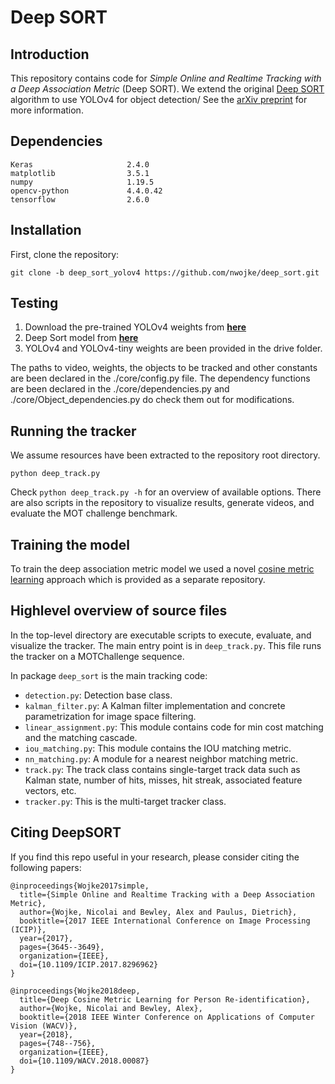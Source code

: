# Deep SORT

## Introduction

This repository contains code for *Simple Online and Realtime Tracking with a Deep Association Metric* (Deep SORT).
We extend the original [Deep SORT](https://github.com/nwojke/deep_sort) algorithm to use YOLOv4 for object detection/
See the [arXiv preprint](https://arxiv.org/abs/1703.07402) for more information.

## Dependencies

```
Keras                     2.4.0
matplotlib                3.5.1 
numpy                     1.19.5
opencv-python             4.4.0.42 
tensorflow                2.6.0 
```
## Installation

First, clone the repository:
```
git clone -b deep_sort_yolov4 https://github.com/nwojke/deep_sort.git
```


## Testing

1. Download the pre-trained YOLOv4 weights from **[here](https://github.com/Mohit-robo/Deep_Learning/tree/main/Deep_sort/data/vehicle-detector)**
2. Deep Sort model from **[here](https://github.com/Mohit-robo/Deep_Learning/tree/main/Deep_sort/model_data)**
3. YOLOv4 and YOLOv4-tiny weights are been provided in the drive folder.

The paths to video, weights, the objects to be tracked and other constants are been declared in the ./core/config.py file.
The dependency functions are been declared in the ./core/dependencies.py and ./core/Object_dependencies.py do check them out for modifications.


## Running the tracker

We assume resources have been extracted to the repository root directory.
```
python deep_track.py 

```
Check `python deep_track.py -h` for an overview of available options.
There are also scripts in the repository to visualize results, generate videos,
and evaluate the MOT challenge benchmark.

## Training the model

To train the deep association metric model we used a novel [cosine metric learning](https://github.com/nwojke/cosine_metric_learning) approach which is provided as a separate repository.

## Highlevel overview of source files

In the top-level directory are executable scripts to execute, evaluate, and
visualize the tracker. The main entry point is in `deep_track.py`.
This file runs the tracker on a MOTChallenge sequence.

In package `deep_sort` is the main tracking code:

* `detection.py`: Detection base class.
* `kalman_filter.py`: A Kalman filter implementation and concrete
   parametrization for image space filtering.
* `linear_assignment.py`: This module contains code for min cost matching and
   the matching cascade.
* `iou_matching.py`: This module contains the IOU matching metric.
* `nn_matching.py`: A module for a nearest neighbor matching metric.
* `track.py`: The track class contains single-target track data such as Kalman
  state, number of hits, misses, hit streak, associated feature vectors, etc.
* `tracker.py`: This is the multi-target tracker class.

## Citing DeepSORT

If you find this repo useful in your research, please consider citing the following papers:

    @inproceedings{Wojke2017simple,
      title={Simple Online and Realtime Tracking with a Deep Association Metric},
      author={Wojke, Nicolai and Bewley, Alex and Paulus, Dietrich},
      booktitle={2017 IEEE International Conference on Image Processing (ICIP)},
      year={2017},
      pages={3645--3649},
      organization={IEEE},
      doi={10.1109/ICIP.2017.8296962}
    }

    @inproceedings{Wojke2018deep,
      title={Deep Cosine Metric Learning for Person Re-identification},
      author={Wojke, Nicolai and Bewley, Alex},
      booktitle={2018 IEEE Winter Conference on Applications of Computer Vision (WACV)},
      year={2018},
      pages={748--756},
      organization={IEEE},
      doi={10.1109/WACV.2018.00087}
    }
